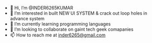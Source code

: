 - 👋 Hi, I’m @INDER6265KUMAR
- 👀 I’m interested in built NEW UI SYSTEM & crack out loop holes in advance system 
- 🌱 I’m currently learning programming languages
- 💞️ I’m looking to collaborate on gaint tech geek comapanies 
- 📫 How to reach me at inder6265@gmail.com

<!---
INDER6265KUMAR/INDER6265KUMAR is a ✨ special ✨ repository because its `README.md` (this file) appears on your GitHub profile.
You can click the Preview link to take a look at your changes.
--->
